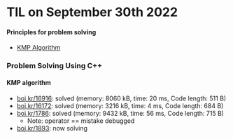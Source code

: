 # **TIL on September 30th 2022**
#### Principles for problem solving
- [KMP Algorithm](../../../Computer%20science/Algorithm/kmp-algo-09-28-2022.md)

### Problem Solving Using C++
#### KMP algorithm
- [boj.kr/16916](../../../Problem%20Solving/boj/KMP/16916-09-30-2022.cpp): solved (memory: 8060 kB, time: 20 ms, Code length: 511 B)
- [boj.kr/16172](../../../Problem%20Solving/boj/KMP/16172-09-30-2022.cpp): solved (memory: 3216 kB, time: 4 ms, Code length: 684 B)
- [boj.kr/1786](../../../Problem%20Solving/boj/KMP/1786-09-30-2022.cpp): solved (memory: 9432 kB, time: 56 ms, Code length: 715 B)
  * Note: operator == mistake debugged
- [boj.kr/1893](../../../Problem%20Solving/boj/KMP/1893-09-30-2022.cpp): now solving